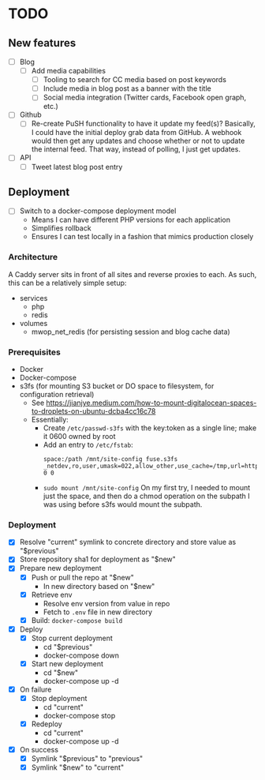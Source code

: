# TODO

## New features

- [ ] Blog
  - [ ] Add media capabilities
    - [ ] Tooling to search for CC media based on post keywords
    - [ ] Include media in blog post as a banner with the title
    - [ ] Social media integration (Twitter cards, Facebook open graph, etc.)
- [ ] Github
  - [ ] Re-create PuSH functionality to have it update my feed(s)?
    Basically, I could have the initial deploy grab data from GitHub.
    A webhook would then get any updates and choose whether or not to update the internal feed.
    That way, instead of polling, I just get updates.
- [ ] API
  - [ ] Tweet latest blog post entry

## Deployment

- [ ] Switch to a docker-compose deployment model
  - Means I can have different PHP versions for each application
  - Simplifies rollback
  - Ensures I can test locally in a fashion that mimics production closely

### Architecture

A Caddy server sits in front of all sites and reverse proxies to each.
As such, this can be a relatively simple setup:

- services
  - php
  - redis
- volumes
  - mwop_net_redis (for persisting session and blog cache data)

### Prerequisites

- Docker
- Docker-compose
- s3fs (for mounting S3 bucket or DO space to filesystem, for configuration retrieval)
  - See https://jianjye.medium.com/how-to-mount-digitalocean-spaces-to-droplets-on-ubuntu-dcba4cc16c78
  - Essentially:
    - Create `/etc/passwd-s3fs` with the key:token as a single line; make it 0600 owned by root
    - Add an entry to `/etc/fstab`:
      ```text
      space:/path /mnt/site-config fuse.s3fs _netdev,ro,user,umask=022,allow_other,use_cache=/tmp,url=https://nyc3.digitaloceanspaces.com,use_path_request_style 0 0
      ```
    - `sudo mount /mnt/site-config`
    On my first try, I needed to mount just the space, and then do a chmod operation on the subpath I was using before s3fs would mount the subpath.

### Deployment

- [x] Resolve "current" symlink to concrete directory and store value as "$previous"
- [x] Store repository sha1 for deployment as "$new"
- [x] Prepare new deployment
  - [x] Push or pull the repo at "$new"
    - In new directory based on "$new"
  - [x] Retrieve env
    - Resolve env version from value in repo
    - Fetch to `.env` file in new directory
  - [x] Build: `docker-compose build`
- [x] Deploy
  - [x] Stop current deployment
    - cd "$previous"
    - docker-compose down
  - [x] Start new deployment
    - cd "$new"
    - docker-compose up -d
- [x] On failure
  - [x] Stop deployment
    - cd "current"
    - docker-compose stop
  - [x] Redeploy
    - cd "current"
    - docker-compose up -d
- [x] On success
  - [x] Symlink "$previous" to "previous"
  - [x] Symlink "$new" to "current"

